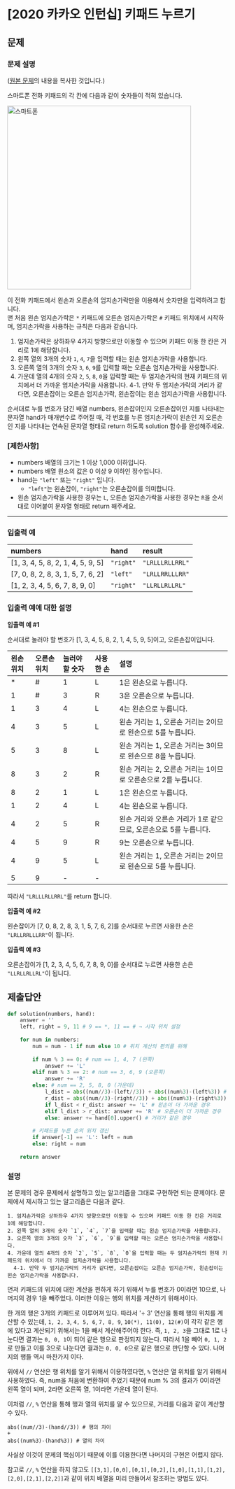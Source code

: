 # [2020 카카오 인턴십] 키패드 누르기
## 문제
### 문제 설명
([원본 문제](https://programmers.co.kr/learn/courses/30/lessons/67256)의 내용을 복사한 것입니다.)

스마트폰 전화 키패드의 각 칸에 다음과 같이 숫자들이 적혀 있습니다.

<img width="420" alt="스마트폰" src="https://user-images.githubusercontent.com/77680436/117120781-b8c94b00-adce-11eb-880a-e9ff5039b980.png">

이 전화 키패드에서 왼손과 오른손의 엄지손가락만을 이용해서 숫자만을 입력하려고 합니다.  
맨 처음 왼손 엄지손가락은 `*` 키패드에 오른손 엄지손가락은 `#` 키패드 위치에서 시작하며, 엄지손가락을 사용하는 규칙은 다음과 같습니다.

1. 엄지손가락은 상하좌우 4가지 방향으로만 이동할 수 있으며 키패드 이동 한 칸은 거리로 1에 해당합니다.
2. 왼쪽 열의 3개의 숫자 `1`, `4`, `7`을 입력할 때는 왼손 엄지손가락을 사용합니다.
3. 오른쪽 열의 3개의 숫자 `3`, `6`, `9`를 입력할 때는 오른손 엄지손가락을 사용합니다.
4. 가운데 열의 4개의 숫자 `2`, `5`, `8`, `0`을 입력할 때는 두 엄지손가락의 현재 키패드의 위치에서 더 가까운 엄지손가락을 사용합니다.
  4-1. 만약 두 엄지손가락의 거리가 같다면, 오른손잡이는 오른손 엄지손가락, 왼손잡이는 왼손 엄지손가락을 사용합니다.

순서대로 누를 번호가 담긴 배열 numbers, 왼손잡이인지 오른손잡이인 지를 나타내는 문자열 hand가 매개변수로 주어질 때, 각 번호를 누른 엄지손가락이 왼손인 지 오른손인 지를 나타내는 연속된 문자열 형태로 return 하도록 solution 함수를 완성해주세요.

### [제한사항]
* numbers 배열의 크기는 1 이상 1,000 이하입니다.
* numbers 배열 원소의 값은 0 이상 9 이하인 정수입니다.
* hand는 `"left"` 또는 `"right"` 입니다.
  * `"left"`는 왼손잡이, `"right"`는 오른손잡이를 의미합니다.
* 왼손 엄지손가락을 사용한 경우는 `L`, 오른손 엄지손가락을 사용한 경우는 `R`을 순서대로 이어붙여 문자열 형태로 return 해주세요.

___

### 입출력 예
|numbers|hand|result|
|:---|:---|:---|
|[1, 3, 4, 5, 8, 2, 1, 4, 5, 9, 5]|`"right"`|`"LRLLLRLLRRL"`|
|[7, 0, 8, 2, 8, 3, 1, 5, 7, 6, 2]|`"left"`|`"LRLLRRLLLRR"`|
|[1, 2, 3, 4, 5, 6, 7, 8, 9, 0]|`"right"`|`"LLRLLRLLRL"`|

### 입출력 예에 대한 설명
**입출력 예 #1**

순서대로 눌러야 할 번호가 [1, 3, 4, 5, 8, 2, 1, 4, 5, 9, 5]이고, 오른손잡이입니다.

|왼손 위치|오른손 위치|눌러야 할 숫자|사용한 손|설명|
|:---|:---|:---|:---|:---|
|*|#|1|L|1은 왼손으로 누릅니다.|
|1|#|3|R|3은 오른손으로 누릅니다.|
|1|3|4|L|4는 왼손으로 누릅니다.|
|4|3|5|L|왼손 거리는 1, 오른손 거리는 2이므로 왼손으로 5를 누릅니다.|
|5|3|8|L|왼손 거리는 1, 오른손 거리는 3이므로 왼손으로 8을 누릅니다.|
|8|3|2|R|왼손 거리는 2, 오른손 거리는 1이므로 오른손으로 2를 누릅니다.|
|8|2|1|L|1은 왼손으로 누릅니다.|
|1|2|4|L|4는 왼손으로 누릅니다.|
|4|2|5|R|왼손 거리와 오른손 거리가 1로 같으므로, 오른손으로 5를 누릅니다.|
|4|5|9|R|9는 오른손으로 누릅니다.|
|4|9|5|L|왼손 거리는 1, 오른손 거리는 2이므로 왼손으로 5를 누릅니다.|
|5|9|-|-||

따라서 `"LRLLLRLLRRL"`를 return 합니다.

**입출력 예 #2**

왼손잡이가 [7, 0, 8, 2, 8, 3, 1, 5, 7, 6, 2]를 순서대로 누르면 사용한 손은 `"LRLLRRLLLRR"`이 됩니다.

**입출력 예 #3**

오른손잡이가 [1, 2, 3, 4, 5, 6, 7, 8, 9, 0]를 순서대로 누르면 사용한 손은 `"LLRLLRLLRL"`이 됩니다.

## 제출답안
```python
def solution(numbers, hand):
    answer = ''
    left, right = 9, 11 # 9 == *, 11 == # → 시작 위치 설정
    
    for num in numbers:
        num = num - 1 if num else 10 # 위치 계산의 편의를 위해
        
        if num % 3 == 0: # num == 1, 4, 7 (왼쪽)
            answer += 'L'
        elif num % 3 == 2: # num == 3, 6, 9 (오른쪽)
            answer += 'R'
        else: # num == 2, 5, 8, 0 (가운데)
            l_dist = abs((num//3)-(left//3)) + abs((num%3)-(left%3)) # 왼손과의 거리
            r_dist = abs((num//3)-(right//3)) + abs((num%3)-(right%3)) # 오른손과의 거리
            if l_dist < r_dist: answer += 'L' # 왼손이 더 가까운 경우
            elif l_dist > r_dist: answer += 'R' # 오른손이 더 가까운 경우
            else: answer += hand[0].upper() # 거리가 같은 경우
        
        # 키패드를 누른 손의 위치 갱신
        if answer[-1] == 'L': left = num
        else: right = num
            
    return answer
```
### 설명
본 문제의 경우 문제에서 설명하고 있는 알고리즘을 그대로 구현하면 되는 문제이다. 문제에서 제시하고 있는 알고리즘은 다음과 같다.

```
1. 엄지손가락은 상하좌우 4가지 방향으로만 이동할 수 있으며 키패드 이동 한 칸은 거리로 1에 해당합니다.
2. 왼쪽 열의 3개의 숫자 `1`, `4`, `7`을 입력할 때는 왼손 엄지손가락을 사용합니다.
3. 오른쪽 열의 3개의 숫자 `3`, `6`, `9`를 입력할 때는 오른손 엄지손가락을 사용합니다.
4. 가운데 열의 4개의 숫자 `2`, `5`, `8`, `0`을 입력할 때는 두 엄지손가락의 현재 키패드의 위치에서 더 가까운 엄지손가락을 사용합니다.
  4-1. 만약 두 엄지손가락의 거리가 같다면, 오른손잡이는 오른손 엄지손가락, 왼손잡이는 왼손 엄지손가락을 사용합니다.
```

먼저 키패드의 위치에 대한 계산을 편하게 하기 위해서 누를 번호가 0이라면 10으로, 나머지의 경우 1을 빼주었다. 이러한 이유는 행의 위치를 계산하기 위해서이다.

한 개의 행은 3개의 키패드로 이루어져 있다. 따라서 '÷ 3' 연산을 통해 행의 위치를 계산할 수 있는데, `1, 2, 3`, `4, 5, 6`, `7, 8, 9`, `10(*), 11(0), 12(#)`이 각각 같은 행에 있다고 계산되기 위해서는 
1을 빼서 계산해주어야 한다. 즉, `1, 2, 3`을 그대로 1로 나눈다면 결과는 `0, 0, 1`이 되어 같은 행으로 판정되지 않는다. 따라서 1을 빼어 `0, 1, 2`로 만들고 이를 3으로 나눈다면 결과는 
`0, 0, 0`으로 같은 행으로 판단할 수 있다. 나머지의 행들 역시 마찬가지 이다.

위에서 `//` 연산은 행 위치를 알기 위해서 이용하였다면, `%` 연산은 열 위치를 알기 위해서 사용하였다. 
즉, num을 처음에 변환하여 주었기 때문에 num % 3의 결과가 0이라면 왼쪽 열이 되며, 2라면 오른쪽 열, 1이라면 가운데 열이 된다.

이처럼 `//`, `%` 연산을 통해 행과 열의 위치를 알 수 있으므로, 거리를 다음과 같이 계산할 수 있다.
```
abs((num//3)-(hand//3)) # 행의 차이
+
abs((num%3)-(hand%3)) # 열의 차이
```

사실상 이것이 문제의 핵심이기 때문에 이를 이용한다면 나머지의 구현은 어렵지 않다.

참고로 `//`, `%` 연산을 하지 않고도 `[[3,1],[0,0],[0,1],[0,2],[1,0],[1,1],[1,2],[2,0],[2,1],[2,2]]`과 같이 위치 배열을 미리 만들어서 참조하는 방법도 있다.
